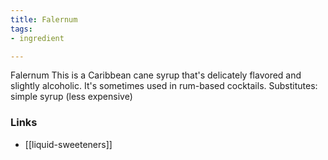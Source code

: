 ```yaml
---
title: Falernum
tags:
- ingredient

---
```

Falernum This is a Caribbean cane syrup that's delicately flavored and slightly alcoholic. It's sometimes used in rum-based cocktails. Substitutes: simple syrup (less expensive)

### Links

* [[liquid-sweeteners]]
